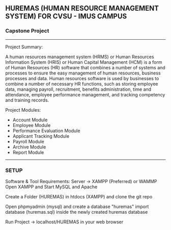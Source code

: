 ## HUREMAS (HUMAN RESOURCE MANAGEMENT SYSTEM) FOR CVSU - IMUS CAMPUS
### Capstone Project

---------------------------------
Project Summary: 

A human resources management system (HRMS) or Human Resources Information System (HRIS) or Human Capital Management (HCM) is a form of Human Resources (HR) software that combines a number of systems and processes to ensure the easy management of human resources, business processes and data. Human resources software is used by businesses to combine a number of necessary HR functions, such as storing employee data, managing payroll, recruitment, benefits administration, time and attendance, employee performance management, and tracking competency and training records.

Project Modules:

* Account Module
* Employee Module
* Performance Evaluation Module
* Applicant Tracking Module
* Payroll Module
* Archive Module
* Report Module

---------------------------------
### SETUP

Software & Tool Requirements: 
Server -> XAMPP (Preferred) or WAMMP
Open XAMPP and Start MySQL and Apache

Create a Folder (HUREMAS) in htdocs (XAMPP) and clone the git repo

Open phpmyadmin (mysql) and create a database "huremas"
import database (huremas.sql) inside the newly created huremas database

Run Project -> localhost/HUREMAS in your web browser

